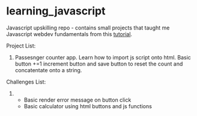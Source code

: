 # learning_javascript 
Javascript upskilling repo - contains small projects that taught me Javascript webdev fundamentals from this [tutorial](https://scrimba.com/learn/learnjavascript?utm_source=scrimba&utm_medium=scrim&utm_campaign=learn_javascript_launch&utm_content=fcc).

Project List:

1. Passesnger counter app. 
Learn how to import js script onto html. Basic button +=1 increment button and save button to reset the count and concatentate onto a string.


Challenges List:

1. - Basic render error message on button click
   - Basic calculator using html buttons and js functions

